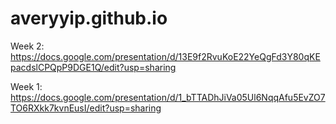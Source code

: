 # averyyip.github.io

Week 2: https://docs.google.com/presentation/d/13E9f2RvuKoE22YeQgFd3Y80qKEpacdslCPQpP9DGE1Q/edit?usp=sharing

Week 1: https://docs.google.com/presentation/d/1_bTTADhJiVa05Ul6NqqAfu5EvZO7TO6RXkk7kvnEusI/edit?usp=sharing
